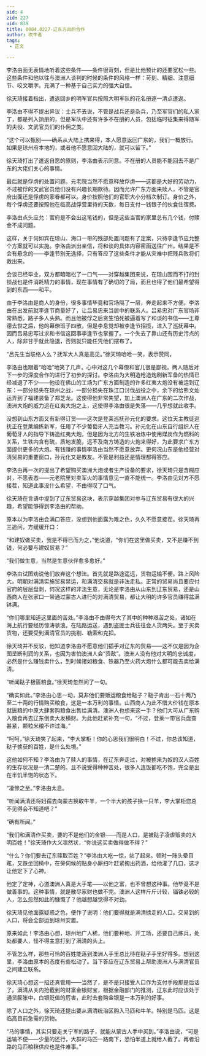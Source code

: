 ```yaml
---
aid: 4
zid: 227
uid: 839
title: 0004.0227-辽东方向的合作
author: 吹牛者
tags: 
 - 正文

---
```




  李洛由面无表情地听着这些条件——条件很苛刻，但是比他预计的还要宽松一些。这些条件和他以往与澳洲人谈判的时候的条件的风格一样：苛刻、精细、注意细节、咬文嚼字。充满了一种基于自己实力的强大自信。

  徐天琦接着指出，遣返回乡的明军官兵按照大明军队的花名册逐一清点遣返。

  李洛由不得不提出异议：士兵不去说，不管是战兵还是杂兵，乃至军官们的私人家丁，都是列入饷册的，但是军队中还有许多不在册的人员，包括临时征集来得随军的夫役、文武官员们的仆佣之类。

  “这个可以甄别——确系从大陆上携来得，本人愿意返回广东的，我们一概放行。如果是琼州府本地的，或者他不愿意回大陆的，就可以留下。”

  徐天琦打出了遣返自愿的原则，李洛由表示同意。不在册的人员能不能回去不是广东的大佬们关心的事情。

  最后就是俘虏的处置问题。元老院当然不愿意释放俘虏——这都是大好的劳动力，不过被俘的文武官员他们没有兴趣长期款待。因而允许广东方面来赎人，不管是官府出面还是俘虏的家眷都可以。身价按照他们的官职大小分档次制订。身价之外，每个俘虏还要按照他在临高战俘营里待的天数，每日支付一钱银子的伙食住宿费。

  李洛由点头应允：官府是不会出这笔钱的，但是这些当官的家里总有几个钱，付赎金不成问题。

  这样，关于何如宾在琼山、海口一带的残部处置问题有了定案，只待李逢节应允整个方案就可以实施。李洛由派出亲信，将和谈的具体内容密函送往广州。结果是不会有悬念的——李逢节别无选择，只有答应了这些条件才能从灾难中把残兵败将们救出来。

  会谈已经毕业，双方都暗暗松了一口气——对穿越集团来说，在琼山围而不打的封锁战也是件消耗精力的事情，现在事情有了确切的了局，而且也得了他们最希望得到的东西——和平。

  由于李洛由是商人的身份，很多事情毕竟和官场隔了一层，奔走起来不方便。李洛由在出发前就李逢节商量好了，让吕易忠来当居中的联系人。吕易忠对广东官场非常熟悉，路子多人头熟。而且他被俘之后贪生怕死被逼着写了和谈的书信——王尊德去世之后，他的幕僚班子四散，但是李息觉却被李逢节招揽，进入了巡抚幕中。因而吕易忠写过求和书信这回事李逢节也掌握了。一个失去了靠山还有历史污点的人，除非甘于就此隐退，否则就只能任凭他们摆布了。

  “吕先生当联络人么？抚军大人真是高见。”徐天琦哈哈一笑，表示赞同。

  李洛由也跟着“哈哈”地笑了几声，心中对这几个幕僚和官儿很是鄙视。两人随后对下一步的深度合作的进行了初步的探讨。李洛由为大明造枪造炮刷新军备的热情已经减退了不少——他设在佛山的工场为广东方面制造的许多红夷大炮没有被运到辽东：一部分损失在琼州之战，一部分损失在珠江口讨伐战役之中，余下的给熊文灿运弄到了福建装备了郑芝龙。这使得他非常失望，加上澳洲人在广东的二次作战，澳洲大炮的威力远在红夷大炮之上，这使得李洛由很是失落——几乎想就此收手。

  没想到山东方面又有新得订货——这次是登莱巡抚孙元化的要求。这位天主教徒巡抚正在登莱编练新军，任用了不少葡萄牙人充当教习。孙元化在山东自行组织人在葡萄牙人的指导下铸造红夷大炮，但是因为北方的生铁冶炼中使用煤炭作为燃料的关系，生铁内含有硫，质地发脆，远不及南方铸造的火炮来得好，为此要求广东方面提供更多的大炮。有钱赚的事情李洛由当然不愿意放弃。更何况山东是他经营对清贸易的重要窗口，孙元化又是教友。不管是利益还是情理都得答应。

  李洛由再一次的提出了希望购买澳洲大炮或者生产设备的要求，徐天琦只是含糊应对，不愿表态——元老院里对卖军火的事情意见一直不能统一。李洛由见对方不愿接茬，知道此事没什么希望，不由得叹了口气。

  徐天琦在言语中提到了辽东贸易这块，表示穿越集团对参与辽东贸易有很大的兴趣，希望能够得到李洛由的帮助。

  原本以为李洛由会满口答应，没想到他面露为难之色，久久不愿意接茬。徐天琦再三追问，方缓缓开口：

  “和建奴做买卖，我是不得已而为之，”他说道，“你们在这里做买卖，又不是赚不到钱，何必要与建奴贸易？”

  “我们做生意，当然是生意伙伴愈多愈好。”

  李洛由试图劝说他们放弃这个想法。首先就是路途遥远，货物运输不便。路上风险大。明朝对满清实施贸易禁运，和满清交易就是非法走私。正常的贸易尚且要应付官府的层层盘剥，何况这样的非法生意，无论是李洛由从山东到辽东贸易，还是山西商人在张家口一带通过蒙古人进行的对满清贸易，都让大明的许多官员赚得盆满钵满。

  “你们哪里知道这里面的苦处。”李洛由不由得夸大了其中的种种艰苦之处，诸如在海上航行要经历惊涛骇浪。在陆路运送，遇到盗匪士兵往往会人货两失。至于买卖货物，还要受到满清官员的挑剔、勒索和克扣。

  徐天琦并不反驳，他知道李洛由不愿意他们插手对辽东的贸易——这不仅是因为企图垄断利润的关系，也因为害怕澳洲人会“资敌”。澳洲人没有他对大明的忠诚度，必然是什么赚钱卖什么，到时候诸如粮食、铁器乃至火药大炮什么都可能去卖给满清。

  “听闻鞑子极匮粮食。”徐天琦忽然问了一句。

  “确实如此。”李洛由心思一动，莫非他们要贩运粮食给鞑子？鞑子肯出一石十两乃至二十两的行情购买粮食，这是一本万利的事情。山西商人为此不惜大价钱在原本就匮粮的中原大肆套购粮食出售给满清。澳洲人也想来这一手？他们大可从广东购入粮食再去辽东倒卖大发横财。为此他赶紧补充一句，“不过，登莱一带官兵盘查甚紧，颗粒米粮不许过海。”

  “呵呵，”徐天琦笑了起来，“李大掌柜！你的心思我们很明白！不过，你总该知道，鞑子掳获的百姓，是什么处境。”

  这他如何不知？李洛由为了赎人的事情，在辽东奔走过，对被掳来为奴的汉人百姓的生存状况是一清二楚的。且不说受得种种苦处，很多人连饭都吃不饱，完全是出在半饥半饱的状态下。

  “凄惨之至。”李洛由太息。

  “听闻满清还将妇孺去向蒙古换取牛羊，一个半大的孩子换一只羊，李大掌柜您总不见得会不知道吧？”

  “确有所闻。”

  “我们和满清作买卖，要的不是他们的金银——而是人口，是被鞑子凌虐贩卖的大明百姓！”徐天琦作大义凛然状，“你说这买卖做得做不得？”

  “什么？你们要去辽东赎取百姓？”李洛由大吃一惊，站了起来。顿时一阵头晕目眩，又跌坐回椅中，在旁伺候的贴身小厮扫叶赶紧掏出药酒，给他灌了几口，这才让他定下了心神。

  他定了定神，心道澳洲人真是大手笔——以他之富，也不曾想这种事。他毕竟不是做善事的。这种事情，就是散尽家财也做不完。澳洲人这样斤斤计较，锱铢必较的人，怎么忽然如此的慷慨了？他越想越觉得不对劲。

  徐天琦见他面露疑惑之色，便作了说明：他们要得就是满清掳走的人口。交易到的人口，将会全部运到琼州安置。

  原来如此！李洛由心想，琼州地广人稀，他们要种地、开工场，还要自己练兵，处处都要人，怪不得主意打到了满清的头上。

  不管怎么样，那些可怜的百姓能落到澳洲人手里总比待在鞑子手里好得多。想到这里，李洛由原本的态度有些松动了。当下答应在辽东贸易上帮助澳洲人与满清官员之间建立联系。

  徐天琦心想这一招还真管用——当然了，是不是只接受人口作为支付手段那是后话了。满清从关内抢截到的财富金银财宝，根据金融部门的推测，辽东此时应该处于通货膨胀中，白银贬值的厉害，此时去套购金银是一本万利的好事。

  除了人口之外，徐天琦还提出要从满清统治区购入马匹和牛羊。特别是马匹。这是临高目前急需的货物。

  “马的事情，其实只要走关宁军的路子，就能从蒙古人手中买到。”李洛由说，“可是运输不便——少量的还行，大群的马匹一路南下，恐怕半道上就给人截了。再者沿路的马匹粮秣供应也是件难事。”


